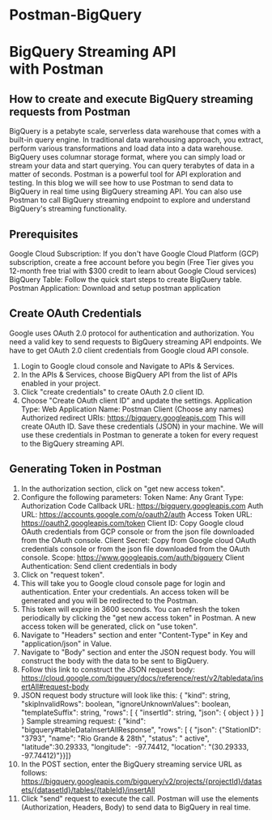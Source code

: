 # Postman-BigQuery
# BigQuery Streaming API with Postman
## How to create and execute BigQuery streaming requests from Postman
BigQuery is a petabyte scale, serverless data warehouse that comes with a built-in query engine. In traditional data warehousing approach, you extract, perform various transformations and load data into a data warehouse. BigQuery uses columnar storage format, where you can simply load or stream your data and start querying. You can query terabytes of data in a matter of seconds.
Postman is a powerful tool for API exploration and testing. In this blog we will see how to use Postman to send data to BigQuery in real time using BigQuery streaming API. You can also use Postman to call BigQuery streaming endpoint to explore and understand BigQuery's streaming functionality.

## Prerequisites
Google Cloud Subscription: If you don't have Google Cloud Platform (GCP) subscription, create a free account before you begin (Free Tier gives you 12-month free trial with $300 credit to learn about Google Cloud services)
BigQuery Table: Follow the quick start steps to create BigQuery table.
Postman Application: Download and setup postman application

## Create OAuth Credentials
Google uses OAuth 2.0 protocol for authentication and authorization. You need a valid key to send requests to BigQuery streaming API endpoints. We have to get OAuth 2.0 client credentials from Google cloud API console.
1. Login to Google cloud console and Navigate to APIs & Services.
2. In the APIs & Services, choose BigQuery API from the list of APIs enabled in your project.
3. Click "create credentials" to create OAuth 2.0 client ID.
4. Choose "Create OAuth client ID" and update the settings.
    Application Type: Web Application
    Name: Postman Client (Choose any names)
    Authorized redirect URIs: https://bigquery.googleapis.com
This will create OAuth ID. Save these credentials (JSON) in your machine. We will use these credentials in Postman to generate a token for every request to the BigQuery streaming API.

## Generating Token in Postman
1. In the authorization section, click on "get new access token".
2. Configure the following parameters:
    Token Name: Any
    Grant Type: Authorization Code
    Callback URL: https://bigquery.googleapis.com
    Auth URL: https://accounts.google.com/o/oauth2/auth
    Access Token URL: https://oauth2.googleapis.com/token
    Client ID: Copy Google cloud OAuth credentials from GCP console or from the json file downloaded from the OAuth console.
    Client Secret: Copy from Google cloud OAuth credentials console or from the json file downloaded from the OAuth console.
    Scope: https://www.googleapis.com/auth/bigquery
    Client Authentication: Send client credentials in body
3. Click on "request token".
4. This will take you to Google cloud console page for login and authentication. Enter your credentials. An access token will be generated and you will be redirected to the Postman.
5. This token will expire in 3600 seconds. You can refresh the token periodically by clicking the "get new access token" in Postman. A new access token will be generated, click on "use token".
6. Navigate to "Headers" section and enter "Content-Type" in Key and "application/json" in Value.
7. Navigate to "Body" section and enter the JSON request body. You will construct the body with the data to be sent to BigQuery.
8. Follow this link to construct the JSON request body: https://cloud.google.com/bigquery/docs/reference/rest/v2/tabledata/insertAll#request-body
9. JSON request body structure will look like this:
{
  "kind": string,
  "skipInvalidRows": boolean,
  "ignoreUnknownValues": boolean,
  "templateSuffix": string,
  "rows": [
    {
      "insertId": string,
      "json": {
        object
      }
    }
  ]
}
Sample streaming request:
{ "kind": "bigquery#tableDataInsertAllResponse", "rows": [ { "json": {"StationID": "3793", "name": "Rio Grande & 28th", "status": "
active", "latitude":30.29333, "longitude": 
-97.74412, "location": "(30.29333, -97.74412)"}}]}
10. In the POST section, enter the BigQuery streaming service URL as follows: https://bigquery.googleapis.com/bigquery/v2/projects/{projectId}/datasets/{datasetId}/tables/{tableId}/insertAll
11. Click "send" request to execute the call.
Postman will use the elements (Authorization, Headers, Body) to send data to BigQuery in real time. 

